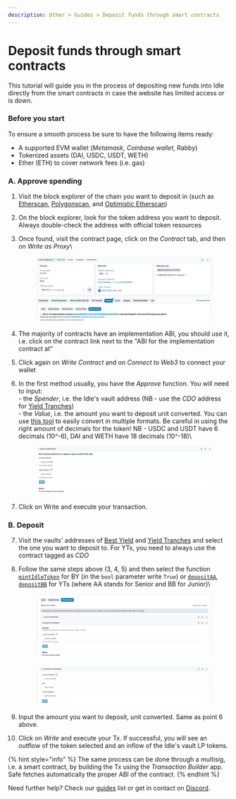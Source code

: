 ```yaml
---
description: Other > Guides > Deposit funds through smart contracts
---
```


# Deposit funds through smart contracts

This tutorial will guide you in the process of depositing new funds into Idle directly from the smart contracts in case the website has limited access or is down.&#x20;

### **Before you start**

To ensure a smooth process be sure to have the following items ready:

* A supported EVM wallet (_Metamask_, _Coinbase wallet_,  Rabby)
* Tokenized assets (DAI, USDC, USDT, WETH)
* Ether (ETH) to cover network fees (i.e. gas)

### A. Approve spending&#x20;

1. Visit the block explorer of the chain you want to deposit in (such as [Etherscan](https://etherscan.io/), [Polygonscan](https://polygonscan.com/), and [Optimistic Etherscan](https://optimistic.etherscan.io/))
2. On the block explorer, look for the token address you want to deposit. Always double-check the address with official token resources
3.  Once found, visit the contract page, click on the _Contract_ tab, and then on _Write as Proxy_\


    <figure><img src="../../.gitbook/assets/image (99).png" alt=""><figcaption></figcaption></figure>
4. The majority of contracts have an implementation ABI, you should use it, i.e. click on the contract link next to the "ABI for the implementation contract at"
5. Click again on _Write Contract_ and on _Connect to Web3_ to connect your wallet
6.  In the first method usually, you have the _Approve_ function. You will need to input: \
    \- the _Spender_, i.e. the Idle's vault address (NB -  use the _CDO_ address for [Yield Tranches](../../developers/yield-tranches/deployed-contracts/))\
    \- the _Value_, i.e. the amount you want to deposit unit converted. You can use [this tool](https://etherscan.io/unitconverter) to easily convert in multiple formats. Be careful in using the right amount of decimals for the token! NB - USDC and USDT have 6 decimals (10^-6), DAI and WETH have 18 decimals (10^-18)\


    <figure><img src="../../.gitbook/assets/image (100).png" alt=""><figcaption></figcaption></figure>
7. Click on Write and execute your transaction.

### B. Deposit

7. Visit the vaults' addresses of [Best Yield](../../developers/best-yield/deployed-contracts.md) and [Yield Tranches](../../developers/yield-tranches/deployed-contracts/) and select the one you want to deposit to. For YTs, you need to always use the contract tagged as _CDO_
8.  Follow the same steps above (3, 4, 5) and then select the function [`mintIdleToken`](../../developers/best-yield/methods/mintidletoken.md) for BY (in the `bool` parameter write `True`) or [`depositAA`](../../developers/yield-tranches/methods/depositaa.md), [`depositBB`](../../developers/yield-tranches/methods/depositbb.md) for YTs (where AA stands for Senior and BB for Junior)\


    <figure><img src="../../.gitbook/assets/image (101).png" alt=""><figcaption></figcaption></figure>

    <figure><img src="../../.gitbook/assets/image (103).png" alt=""><figcaption></figcaption></figure>
9. Input the amount you want to deposit, unit converted. Same as point 6 above.&#x20;
10. Click on _Write_ and execute your Tx. If successful, you will see an outflow of the token selected and an inflow of the Idle's vault LP tokens.&#x20;

{% hint style="info" %}
The same process can be done through a multisig, i.e. a smart contract, by building the Tx using the _Transaction Builder_ app. Safe fetches automatically the proper ABI of the contract.
{% endhint %}

Need further help? Check our [guides](./) list or get in contact on [Discord](https://discord.com/invite/mpySAJp).
